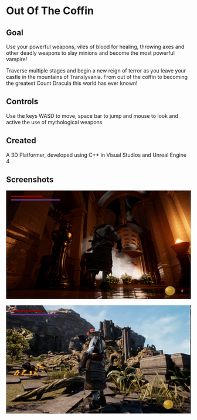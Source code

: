 # Out Of The Coffin

## Goal

Use your powerful weapons, viles of blood for healing, throwing axes and other deadly weapons to slay minions and become the most powerful vampire!

Traverse multiple stages and begin a new reign of terror as you leave your castle in the mountains of Translyvania. From out of the coffin to becoming the greatest Count Dracula this world has ever known!

## Controls

Use the keys WASD to move, space bar to jump and mouse to look and active the use of mythological weapons 

## Created

A 3D Platformer, developed using C++ in Visual Studios and Unreal Engine 4

## Screenshots

![CastleLevel](https://github.com/Jlbrown8708/Platformer-/blob/main/Screenshot%202024-04-18%20095904.gif)

![StormTheGates](https://github.com/Jlbrown8708/Platformer-/blob/main/Screenshot%202024-04-18%20105052.gif)
